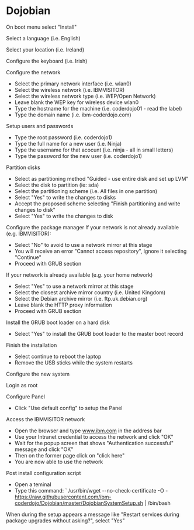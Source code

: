 # Dojobian


On boot menu select "Install"

Select a language (i.e. English)

Select your location (i.e. Ireland)

Configure the keyboard (i.e. Irish)

Configure the network
-  Select the primary network interface (i.e. wlan0)
-  Select the wireless network (i.e. IBMVISITOR)
-  Select the wireless network type (i.e. WEP/Open Network)
-  Leave blank the WEP key for wireless device wlan0
-  Type the hostname for the machine (i.e. coderdojo01 - read the label)
-  Type the domain name (i.e. ibm-coderdojo.com)

Setup users and passwords
-  Type the root password (i.e. coderdojo1)
-  Type the full name for a new user (i.e. Ninja)
-  Type the username for that acocunt (i.e. ninja - all in small letters)
-  Type the password for the new user (i.e. coderdojo1)

Partition disks
-  Select as partitioning method "Guided - use entire disk and set up LVM"
-  Select the disk to partition (ie: sda)
-  Select the partitioning scheme (i.e. All files in one partition)
-  Select "Yes" to write the changes to disks
-  Accept the proposed scheme selecting "Finish partitioning and write changes to disk"
-  Select "Yes" to write the changes to disk

Configure the package manager
If your network is not already available (e.g. IBMVISITOR):
-  Select "No" to avoid to use a network mirror at this stage
-  You will receive an error "Cannot access repository", ignore it selecting "Continue"
-  Proceed with GRUB section

If your network is already available (e.g. your home network)
-  Select "Yes" to use a network mirror at this stage
-  Select the closest archive mirror country (i.e. United Kingdom)
-  Select the Debian archive mirror (i.e. ftp.uk.debian.org)
-  Leave blank the HTTP proxy information
-  Proceed with GRUB section

Install the GRUB boot loader on a hard disk
-  Select "Yes" to install the GRUB boot loader to the master boot record

Finish the installation
-  Select continue to reboot the laptop
-  Remove the USB sticks while the system restarts


Configure the new system

Login as root

Configure Panel
-  Click "Use default config" to setup the Panel

Access the IBMVISITOR network
-  Open the browser and type www.ibm.com in the address bar
-  Use your Intranet credential to access the network and click "OK"
-  Wait for the popup screen that shows "Authentication successful" message and click "OK"
-  Then on the former page click on "click here"
-  You are now able to use the network

Post install configuration script
-  Open a teminal
-  Type this command:
`
/usr/bin/wget --no-check-certificate -O - https://raw.githubusercontent.com/ibm-coderdojo/Dojobian/master/DojobianSystemSetup.sh | /bin/bash

When during the setup appears a message like "Restart services during package upgrades without asking?", select "Yes"
